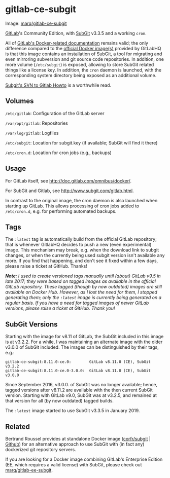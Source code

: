 # gitlab-ce-subgit

Image: [marq/gitlab-ce-subgit](https://hub.docker.com/r/marq/gitlab-ce-subgit/)

[GitLab](http://gitlab.org)'s Community Edition, with [SubGit](http://www.subgit.com) v3.3.5 and a working `cron`.

All of [GitLab's Docker-related documentation](http://doc.gitlab.com/omnibus/docker/) remains valid; the only difference compared to the [official Docker image(s)](https://hub.docker.com/r/gitlab/gitlab-ce/) provided by GitLabHQ is that this image contains an installation of SubGit, a tool for migrating and even mirroring subversion and git source code repositories. In addition, one more volume (`/etc/subgit`) is exposed, allowing to store SubGit related things like a license key. In addition, the  `cron` daemon is launched, with the corresponding system directory being exposed as an additional volume.

[Subgit's SVN to Gitlab Howto](http://www.subgit.com/gitlab.html) is a worthwhile read.

## Volumes

`/etc/gitlab`: Configuration of the GitLab server

`/var/opt/gitlab`: Repositories

`/var/log/gitlab`: Logfiles

`/etc/subgit`: Location for subgit.key (if available; SubGit will find it there)

`/etc/cron.d`: Location for cron jobs (e.g., backups)

## Usage

For GitLab itself, see http://doc.gitlab.com/omnibus/docker/.

For SubGit and Gitlab, see http://www.subgit.com/gitlab.html.

In contrast to the original image, the cron daemon is also launched when starting up GitLab. This allows processing of cron jobs added to `/etc/cron.d`, e.g. for performing automated backups.

## Tags

The `:latest` tag is automatically build from the official GitLab repository; that is whenever GitlabHQ decides to push a new (even experimental) image. This mechanism may break, e.g. when the download link to subgit changes, or when the currently being used subgit version isn't available any more. If you find that happening, and don't see it fixed within a few days, please raise a ticket at GitHub. Thanks!

***Note**: I used to create versioned tags manually until (about) GitLab v9.5 in late 2017; they were based on tagged images as available in the official GitLab repository. These tagged (though by now outdated) images are still available on Docker Hub. However, as I lost the need for them, I stopped generating them; only the `:latest` image is currently being generated on a regular basis. If you have a need for tagged images of newer GitLab versions, please raise a ticket at GitHub. Thank you!*

## SubGit Versions

Starting with the image for v8.11 of GitLab, the SubGit included in this image is at v3.2.2. For a while, I was maintaining an alternate image with the older v3.0.0 of SubGit included. The images can be distinguished by their tags, e.g.:

    gitlab-ce-subgit:8.11.0-ce.0:        GitLab v8.11.0 (CE), SubGit v3.2.2
    gitlab-ce-subgit:8.11.0-ce.0-3.0.0:  GitLab v8.11.0 (CE), SubGit v3.0.0

Since September 2016, v3.0.0. of SubGit was no longer available; hence, tagged versions after v8.11.2 are available with the then current SubGit version.
Starting with GitLab v9.0, SubGit was at v3.2.5, and remained at that version for all (by now outdated) tagged builds.

The `:latest` image started to use SubGit v3.3.5 in January 2019.

## Related

Bertrand Roussel provides at standalone Docker image ([corfr/subgit](https://registry.hub.docker.com/u/corfr/subgit/) | [Github](https://github.com/CoRfr/docker-subgit)) for an alternative approach to use SubGit with (in fact any) dockerized git repository servers.

If you are looking for a Docker image combining GitLab's Enterprise Edition (EE, which requires a valid license) with SubGit, please check out [marq/gitlab-ee-subgit](https://hub.docker.com/r/marq/gitlab-ee-subgit/).
